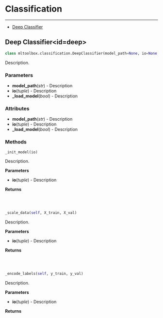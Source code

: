 # Classification
___

- [Deep Classifier](#deep)

## Deep Classifier<id=deep>

```python
class mltoolbox.classification.DeepClassifier(model_path=None, io=None, _load_model=False)

```
Description.

 ### **Parameters** 
   - **model_path**(_str_) - Description
   - **io**(_tuple_) - Description
   - **_load_model**(_bool_) - Description


 ###  **Attributes** 
   - **model_path**(_str_) - Description
   - **io**(_tuple_) - Description
   - **_load_model**(_bool_) - Description

 ### **Methods** 
  
  

  ```python
  _init_model(io)

  ```
Description.

  **Parameters** 
   - **io**(_tuple_) - Description


  **Returns** 


<br><br>

  ```python
_scale_data(self, X_train, X_val)

```
Description.

  **Parameters** 
   - **io**(_tuple_) - Description


  **Returns** 


<br><br>

```python
_encode_labels(self, y_train, y_val)

```
Description.

  **Parameters** 
   - **io**(_tuple_) - Description


  **Returns** 
  

  <br><br>
